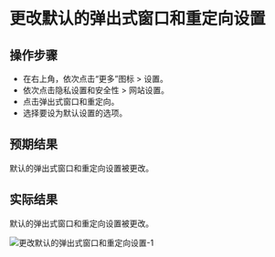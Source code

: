 # 更改默认的弹出式窗口和重定向设置

## 操作步骤

- 在右上角，依次点击“更多”图标 > 设置。
- 依次点击隐私设置和安全性 > 网站设置。
- 点击弹出式窗口和重定向。
- 选择要设为默认设置的选项。

## 预期结果

默认的弹出式窗口和重定向设置被更改。

## 实际结果

默认的弹出式窗口和重定向设置被更改。

![更改默认的弹出式窗口和重定向设置-1](../img/更改默认的弹出式窗口和重定向设置-1.png)